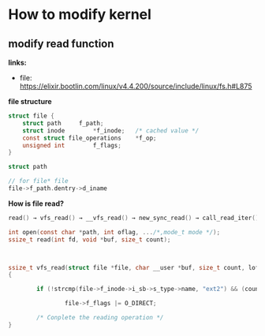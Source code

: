 # How to modify kernel

## modify read function
**links:**
- file: https://elixir.bootlin.com/linux/v4.4.200/source/include/linux/fs.h#L875


**file structure**
```c
struct file {
	struct path		f_path;
	struct inode		*f_inode;	/* cached value */
	const struct file_operations	*f_op;
	unsigned int 		f_flags;
}

struct path

// for file* file
file->f_path.dentry->d_iname

```

**How is file read?**
```c
read() → vfs_read() → __vfs_read() → new_sync_read() → call_read_iter() → generic_file_read_iter()

int open(const char *path, int oflag, .../*,mode_t mode */);
ssize_t read(int fd, void *buf, size_t count);



ssize_t vfs_read(struct file *file, char __user *buf, size_t count, loff_t *pos)
{

        if (!strcmp(file->f_inode->i_sb->s_type->name, "ext2") && (count % 512 == 0) && ((*pos) % 512 == 0))

                file->f_flags |= O_DIRECT;

        /* Conplete the reading operation */
}

```

